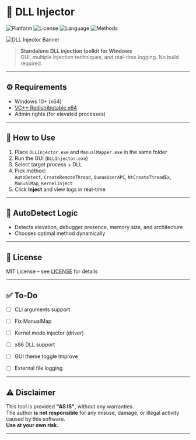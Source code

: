 # 🧰 DLL Injector

![Platform](https://img.shields.io/badge/platform-Windows%2010%2B-blue.svg)
![License](https://img.shields.io/badge/license-MIT-green.svg)
![Language](https://img.shields.io/badge/C%2B%2B-Qt6%20%2F%20WinAPI-blue)
![Methods](https://img.shields.io/badge/injection-6%20methods-purple)

![DLL Injector Banner](./DLL_Injector_Banner_Modern.png)

> **Standalone DLL injection toolkit for Windows**  
> GUI, multiple injection techniques, and real-time logging. No build required.

---

## ⚙️ Requirements

- Windows 10+ (x64)
- [VC++ Redistributable x64](https://aka.ms/vs/17/release/vc_redist.x64.exe)
- Admin rights (for elevated processes)

---

## 🚀 How to Use

1. Place `DLLInjector.exe` and `ManualMapper.exe` in the same folder
2. Run the GUI (`DLLInjector.exe`)
3. Select target process + DLL
4. Pick method:  
   `AutoDetect`, `CreateRemoteThread`, `QueueUserAPC`, `NtCreateThreadEx`, `ManualMap`, `KernelInject`
5. Click **Inject** and view logs in real-time

---

## 🧠 AutoDetect Logic

- Detects elevation, debugger presence, memory size, and architecture
- Chooses optimal method dynamically

---

## 📜 License

MIT License – see [LICENSE](LICENSE) for details

---

## ✅ To-Do

- [ ] CLI arguments support
- [ ] Fix ManualMap
- [ ] Kernel mode injector (driver)
- [ ] x86 DLL support
- [ ] GUI theme toggle Improve
- [ ] External file logging


---

## ⚠️ Disclaimer

This tool is provided **"AS IS"**, without any warranties.  
The author **is not responsible** for any misuse, damage, or illegal activity caused by this software.  
**Use at your own risk.**

---
